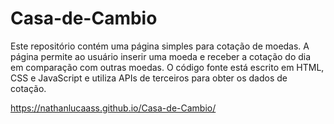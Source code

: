 # Casa-de-Cambio

Este repositório contém uma página simples para cotação de moedas. A página permite ao usuário inserir uma moeda e receber a cotação do dia em comparação com outras moedas. O código fonte está escrito em HTML, CSS e JavaScript e utiliza APIs de terceiros para obter os dados de cotação.

 https://nathanlucaass.github.io/Casa-de-Cambio/
